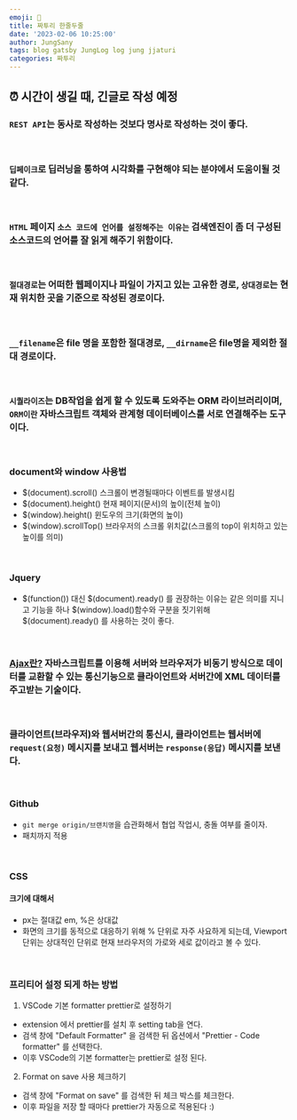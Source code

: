 ```yaml
---
emoji: 🍄
title: 짜투리 한줄두줄
date: '2023-02-06 10:25:00'
author: JungSany
tags: blog gatsby JungLog log jung jjaturi
categories: 짜투리
---
```


## ⏰ 시간이 생길 때, 긴글로 작성 예정

### `REST API`는 동사로 작성하는 것보다 명사로 작성하는 것이 좋다.

<br/>

### `딥페이크`로 딥러닝을 통하여 시각화를 구현해야 되는 분야에서 도움이될 것 같다.

<br/>

### `HTML` 페이지 `소스 코드에 언어를 설정해주는 이유는` 검색엔진이 좀 더 구성된 소스코드의 언어를 잘 읽게 해주기 위함이다.

<br/>

### `절대경로`는 어떠한 웹페이지나 파일이 가지고 있는 고유한 경로, `상대경로`는 현재 위치한 곳을 기준으로 작성된 경로이다.

<br/>

### `__filename`은 file 명을 포함한 절대경로, `__dirname`은 file명을 제외한 절대 경로이다.

<br/>

### `시퀄라이즈`는 DB작업을 쉽게 할 수 있도록 도와주는 ORM 라이브러리이며, `ORM이란` 자바스크립트 객체와 관계형 데이터베이스를 서로 연결해주는 도구이다.

<br/>

### document와 window 사용법

- $(document).scroll() 스크롤이 변경될때마다 이벤트를 발생시킴
- $(document).height() 현재 페이지(문서)의 높이(전체 높이)
- $(window).height() 윈도우의 크기(화면의 높이)
- $(window).scrollTop() 브라우저의 스크롤 위치값(스크롤의 top이 위치하고 있는 높이를 의미)

<br/>

### Jquery

- $(function()) 대신 $(document).ready() 를 권장하는 이유는 같은 의미를 지니고 기능을 하나 $(window).load()함수와 구분을 짓기위해 $(document).ready() 를 사용하는 것이 좋다.

<br/>

### [Ajax란?](https://scoring.tistory.com/entry/AJAX란-JQuery를-이용한-AJAX사용법) 자바스크립트를 이용해 서버와 브라우저가 비동기 방식으로 데이터를 교환할 수 있는 통신기능으로 클라이언트와 서버간에 XML 데이터를 주고받는 기술이다.

<br/>

### 클라이언트(브라우저)와 웹서버간의 통신시, 클라이언트는 웹서버에 `request(요청)` 메시지를 보내고 웹서버는 `response(응답)` 메시지를 보낸다.

<br/>

### Github

- `git merge origin/브랜치명`을 습관화해서 협업 작업시, 충돌 여부를 줄이자.
- 패치까지 적용

<br/>

### CSS

#### 크기에 대해서

- px는 절대값 em, %은 상대값
- 화면의 크기를 동적으로 대응하기 위해 % 단위로 자주 사요하게 되는데, Viewport 단위는 상대적인 단위로 현재 브라우저의 가로와 세로 값이라고 볼 수 있다.

<br/>

### 프리티어 설정 되게 하는 방법

1. VSCode 기본 formatter prettier로 설정하기

- extension 에서 prettier를 설치 후 setting tab을 연다.
- 검색 창에 "Default Formatter" 을 검색한 뒤 옵션에서 "Prettier - Code formatter" 를 선택한다.
- 이후 VSCode의 기본 formatter는 prettier로 설정 된다.

2. Format on save 사용 체크하기

- 검색 창에 "Format on save" 를 검색한 뒤 체크 박스를 체크한다.
- 이후 파일을 저장 할 때마다 prettier가 자동으로 적용된다 :)

<br/>

```toc

```
